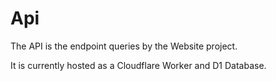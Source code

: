 # Api

The API is the endpoint queries by the Website project.

It is currently hosted as a Cloudflare Worker and D1 Database.
